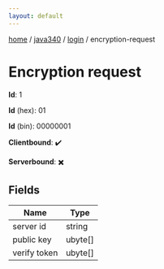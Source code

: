 ```yaml
---
layout: default
---
```


[home](/)  /  [java340](/protocol/java340)  /  [login](/protocol/java340/login)  /  encryption-request

# Encryption request

**Id**: 1

**Id** (hex): 01

**Id** (bin): 00000001

**Clientbound**: ✔️

**Serverbound**: ✖️

## Fields

Name | Type
---|---
server id | string
public key | ubyte[]
verify token | ubyte[]


